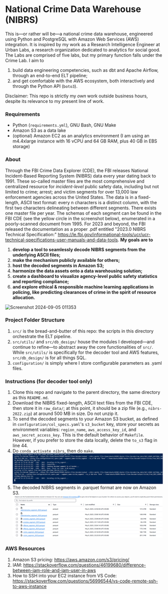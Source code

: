 # National Crime Data Warehouse (NIBRS)

This is—or rather will be—a national crime data warehouse, engineered using Python and PostgreSQL with Amazon Web Services (AWS) integration. It is inspired by my work as a Research Intelligence Engineer at Urban Labs, a research organization dedicated to analytics for social good. The Labs are comprised of five labs, but my primary function falls under the Crime Lab. I aim to
1. build data engineering competencies, such as dbt and Apache Airflow, through an end-to-end ELT pipeline;
2. and get comfortable with the AWS ecosystem, both interactively and through the Python API (`boto3`).

Disclaimer: This repo is strictly my *own* work outside business hours, despite its relevance to my present line of work.

### Requirements
- Python (`requirements.yml`), GNU Bash, GNU Make
- Amazon S3 as a data lake
- (optional) Amazon EC2 as an analytics environment (I am using an m4.4xlarge instance with 16 vCPU and 64 GB RAM, plus 40 GB in EBS storage)

### About
Through the FBI Crime Data Explorer (CDE), the FBI releases National Incident-Based Reporting System (NIBRS) data every year dating back to 1991. These so-called master files are the most comprehensive and centralized resource for *incident-level* public safety data, including but not limited to crime; arrest; and victim segments for over 13,000 law enforcement agencies across the United States. The data is in a fixed-length, ASCII text format: every n characters is a distinct column, with the first two characters delineating between different segments. There exists one master file per year. The schemas of each segment can be found in the FBI CDE (see the yellow circle in the screenshot below), enumerated in a poorly-scanned document from 1995. For 2023 and beyond, the FBI released the documentation as a proper .pdf entitled "2023.0 NIBRS Technical Specification:" https://le.fbi.gov/informational-tools/ucr/ucr-technical-specifications-user-manuals-and-data-tools. **My goals are to**
1. **develop a tool to seamlessly decode NIBRS segments from the underlying ASCII files;**
2. **make the mechanism publicly available for others;**
3. **host the decoded segments in Amazon S3;**
4. **harmonize the data assets onto a data warehousing solution;**
5. **create a dashboard to visualize agency-level public safety statistics and reporting compliance;**
6. **and explore ethical \& responsible machine learning applications in policing, like predicting clearances of crime in the spirit of resource allocation.**

![Screenshot 2024-09-05 011353](https://github.com/user-attachments/assets/6a2cb0be-3eb4-43df-893a-8c4768189c79)

### Project Folder Structure
1. `src/` is the bread-and-butter of this repo: the scripts in this directory orchestrate the ELT pipeline.
1. `src/utils/` and `src/db_design/` house the modules I developed—and continue to refine—to abstract away the core functionalities of `src/`. While `src/utils/` is specifically for the decoder tool and AWS features, `src/db_design/` is for all things SQL.
1. `configuration/` is simply where I store configurable parameters as .yaml files.

### Instructions (for decoder tool only)
1. Clone this repo and navigate to the parent directory, the same directory as this `README.md`.
1. Download the NIBRS fixed-length, ASCII text files from the FBI CDE, then store it in `raw_data/`; at this point, it should be a zip file (e.g., `nibrs-2022.zip`) at around 500 MB in size. Do not unzip it.
1. To send the decoded segments to your Amazon S3 bucket, as defined in `configuration/col_specs.yaml`'s `s3_bucket` key, store your secrets as environment variables: `region_name`, `aws_access_key_id`, and `aws_secret_access_key`. This is the default behavior of `Makefile`. However, if you prefer to store the data locally, delete the `to_s3` flag in line 44.
1. Do `conda activate nibrs`, then do `make`.
![image](images/nibrs_decoder_implementation.png)
1. The decoded NIBRS segments in .parquet format are now on Amazon S3.
![image](images/s3_bucket.png)

### AWS Resources
1. Amazon S3 pricing: https://aws.amazon.com/s3/pricing/
1. IAM: https://stackoverflow.com/questions/46199680/difference-between-iam-role-and-iam-user-in-aws
1. How to SSH into your EC2 instance from VS Code: https://stackoverflow.com/questions/56996544/vs-code-remote-ssh-to-aws-instance
